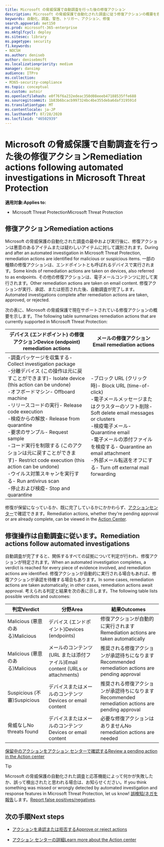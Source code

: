 ```yaml
---
title: Microsoft の脅威保護で自動調査を行った後の修復アクション
description: Microsoft の脅威保護で自動化された調査に従う修復アクションの概要を理解する
keywords: 自動化、調査、警告、トリガー、アクション、修復
search.appverid: met150
ms.prod: microsoft-365-enterprise
ms.mktglfcycl: deploy
ms.sitesec: library
ms.pagetype: security
f1.keywords:
- NOCSH
ms.author: deniseb
author: denisebmsft
ms.localizationpriority: medium
manager: dansimp
audience: ITPro
ms.collection:
- M365-security-compliance
ms.topic: conceptual
ms.custom: autoir
ms.openlocfilehash: e0f76f6a232edeac350d08eeeb47188535ffe688
ms.sourcegitcommit: 1b83b6bcacb997324bc4be355deba6daf319591d
ms.translationtype: MT
ms.contentlocale: ja-JP
ms.lasthandoff: 07/28/2020
ms.locfileid: "46502939"
---
```

# <a name="remediation-actions-following-automated-investigations-in-microsoft-threat-protection"></a><span data-ttu-id="2c213-104">Microsoft の脅威保護で自動調査を行った後の修復アクション</span><span class="sxs-lookup"><span data-stu-id="2c213-104">Remediation actions following automated investigations in Microsoft Threat Protection</span></span>

<span data-ttu-id="2c213-105">**適用対象:**</span><span class="sxs-lookup"><span data-stu-id="2c213-105">**Applies to:**</span></span>
- <span data-ttu-id="2c213-106">Microsoft Threat Protection</span><span class="sxs-lookup"><span data-stu-id="2c213-106">Microsoft Threat Protection</span></span>


## <a name="remediation-actions"></a><span data-ttu-id="2c213-107">修復アクション</span><span class="sxs-lookup"><span data-stu-id="2c213-107">Remediation actions</span></span>

<span data-ttu-id="2c213-108">Microsoft の脅威保護の自動化された調査の最中および実行後に、修復アクションは悪意のあるアイテムまたは疑わしいアイテムに対して識別されます。</span><span class="sxs-lookup"><span data-stu-id="2c213-108">During and after an automated investigation in Microsoft Threat Protection, remediation actions are identified for malicious or suspicious items.</span></span> <span data-ttu-id="2c213-109">一部の種類の修復アクションは、エンドポイントとも呼ばれるデバイスで実行されます。</span><span class="sxs-lookup"><span data-stu-id="2c213-109">Some kinds of remediation actions are taken on devices, also referred to as endpoints.</span></span> <span data-ttu-id="2c213-110">その他の修復アクションは、電子メールコンテンツに対して実行されます。</span><span class="sxs-lookup"><span data-stu-id="2c213-110">Other remediation actions are taken on email content.</span></span> <span data-ttu-id="2c213-111">修復アクションが実行、承認、または拒否された後、自動調査が完了します。</span><span class="sxs-lookup"><span data-stu-id="2c213-111">Automated investigations complete after remediation actions are taken, approved, or rejected.</span></span>

<span data-ttu-id="2c213-112">次の表に、Microsoft の脅威保護で現在サポートされている修復アクションの概要を示します。</span><span class="sxs-lookup"><span data-stu-id="2c213-112">The following table summarizes remediation actions that are currently supported in Microsoft Threat Protection:</span></span> 

|<span data-ttu-id="2c213-113">デバイス (エンドポイント) の修復アクション</span><span class="sxs-lookup"><span data-stu-id="2c213-113">Device (endpoint) remediation actions</span></span>  |<span data-ttu-id="2c213-114">メールの修復アクション</span><span class="sxs-lookup"><span data-stu-id="2c213-114">Email remediation actions</span></span>  |
|---------|---------|
|<span data-ttu-id="2c213-115">-調査パッケージを収集する</span><span class="sxs-lookup"><span data-stu-id="2c213-115">- Collect investigation package</span></span> <br/><span data-ttu-id="2c213-116">-分離デバイス (この操作は元に戻すことができます)</span><span class="sxs-lookup"><span data-stu-id="2c213-116">- Isolate device (this action can be undone)</span></span><br/><span data-ttu-id="2c213-117">-オフボードマシン</span><span class="sxs-lookup"><span data-stu-id="2c213-117">- Offboard machine</span></span> <br/><span data-ttu-id="2c213-118">-リリースコードの実行</span><span class="sxs-lookup"><span data-stu-id="2c213-118">- Release code execution</span></span> <br/><span data-ttu-id="2c213-119">-検疫からの解放</span><span class="sxs-lookup"><span data-stu-id="2c213-119">- Release from quarantine</span></span> <br/><span data-ttu-id="2c213-120">-要求のサンプル</span><span class="sxs-lookup"><span data-stu-id="2c213-120">- Request sample</span></span> <br/><span data-ttu-id="2c213-121">-コード実行を制限する (このアクションは元に戻すことができます)</span><span class="sxs-lookup"><span data-stu-id="2c213-121">- Restrict code execution (this action can be undone)</span></span> <br/><span data-ttu-id="2c213-122">-ウイルス対策スキャンを実行する</span><span class="sxs-lookup"><span data-stu-id="2c213-122">- Run antivirus scan</span></span> <br/><span data-ttu-id="2c213-123">-停止および検疫</span><span class="sxs-lookup"><span data-stu-id="2c213-123">- Stop and quarantine</span></span>      |<span data-ttu-id="2c213-124">-ブロック URL (クリック時)</span><span class="sxs-lookup"><span data-stu-id="2c213-124">- Block URL (time-of-click)</span></span><br/><span data-ttu-id="2c213-125">-電子メールメッセージまたはクラスターのソフト削除</span><span class="sxs-lookup"><span data-stu-id="2c213-125">- Soft delete email messages or clusters</span></span><br/><span data-ttu-id="2c213-126">-検疫電子メール</span><span class="sxs-lookup"><span data-stu-id="2c213-126">- Quarantine email</span></span><br/><span data-ttu-id="2c213-127">-電子メールの添付ファイルを検疫する</span><span class="sxs-lookup"><span data-stu-id="2c213-127">- Quarantine an email attachment</span></span><br/><span data-ttu-id="2c213-128">-外部メール転送をオフにする</span><span class="sxs-lookup"><span data-stu-id="2c213-128">- Turn off external mail forwarding</span></span>          |

<span data-ttu-id="2c213-129">修復が保留になっているか、既に完了しているかにかかわらず、[アクションセンター](https://docs.microsoft.com/microsoft-365/security/mtp/mtp-action-center)で確認できます。</span><span class="sxs-lookup"><span data-stu-id="2c213-129">Remediation actions, whether they're pending approval or are already complete, can be viewed in the [Action Center](https://docs.microsoft.com/microsoft-365/security/mtp/mtp-action-center).</span></span>

## <a name="remediation-actions-follow-automated-investigations"></a><span data-ttu-id="2c213-130">修復操作は自動調査に従います。</span><span class="sxs-lookup"><span data-stu-id="2c213-130">Remediation actions follow automated investigations</span></span>

<span data-ttu-id="2c213-131">自動調査が完了すると、関係するすべての証拠について判定が行われ、修復アクションが特定されます。</span><span class="sxs-lookup"><span data-stu-id="2c213-131">When an automated investigation completes, a verdict is reached for every piece of evidence involved, and remediation actions are identified.</span></span> <span data-ttu-id="2c213-132">修復アクションが自動的に実行される場合もあれば、修復アクションが承認を待機する場合もあります。</span><span class="sxs-lookup"><span data-stu-id="2c213-132">In some cases, remediation actions are taken automatically; in other cases, remediation actions await approval.</span></span> <span data-ttu-id="2c213-133">考えられる判定と結果を次の表に示します。</span><span class="sxs-lookup"><span data-stu-id="2c213-133">The following table lists possible verdicts and outcomes:</span></span>

|<span data-ttu-id="2c213-134">判定</span><span class="sxs-lookup"><span data-stu-id="2c213-134">Verdict</span></span>    |<span data-ttu-id="2c213-135">分野</span><span class="sxs-lookup"><span data-stu-id="2c213-135">Area</span></span>    |<span data-ttu-id="2c213-136">結果</span><span class="sxs-lookup"><span data-stu-id="2c213-136">Outcomes</span></span>|
|------|------|------|
|<span data-ttu-id="2c213-137">Malicious (悪意のある)</span><span class="sxs-lookup"><span data-stu-id="2c213-137">Malicious</span></span>    |<span data-ttu-id="2c213-138">デバイス (エンドポイント)</span><span class="sxs-lookup"><span data-stu-id="2c213-138">Devices (endpoints)</span></span>    |<span data-ttu-id="2c213-139">修復アクションが自動的に実行されます</span><span class="sxs-lookup"><span data-stu-id="2c213-139">Remediation actions are taken automatically</span></span>|
|<span data-ttu-id="2c213-140">Malicious (悪意のある)</span><span class="sxs-lookup"><span data-stu-id="2c213-140">Malicious</span></span>    |<span data-ttu-id="2c213-141">メールのコンテンツ (URL または添付ファイル)</span><span class="sxs-lookup"><span data-stu-id="2c213-141">Email content (URLs or attachments)</span></span> | <span data-ttu-id="2c213-142">推奨される修復アクションが承認待ちになります</span><span class="sxs-lookup"><span data-stu-id="2c213-142">Recommended remediation actions are pending approval</span></span>|
|<span data-ttu-id="2c213-143">Suspicious (不審)</span><span class="sxs-lookup"><span data-stu-id="2c213-143">Suspicious</span></span>    |<span data-ttu-id="2c213-144">デバイスまたはメールのコンテンツ</span><span class="sxs-lookup"><span data-stu-id="2c213-144">Devices or email content</span></span> |<span data-ttu-id="2c213-145">推奨される修復アクションが承認待ちになります</span><span class="sxs-lookup"><span data-stu-id="2c213-145">Recommended remediation actions are pending approval</span></span>|
|<span data-ttu-id="2c213-146">脅威なし</span><span class="sxs-lookup"><span data-stu-id="2c213-146">No threats found</span></span>    |<span data-ttu-id="2c213-147">デバイスまたはメールのコンテンツ</span><span class="sxs-lookup"><span data-stu-id="2c213-147">Devices or email content</span></span>    |<span data-ttu-id="2c213-148">必要な修復アクションはありません</span><span class="sxs-lookup"><span data-stu-id="2c213-148">No remediation actions are needed</span></span>|

[<span data-ttu-id="2c213-149">保留中のアクションをアクション センターで確認する</span><span class="sxs-lookup"><span data-stu-id="2c213-149">Review a pending action in the Action center</span></span>](mtp-autoir-actions.md#review-a-pending-action-in-the-action-center)

> [!TIP]
> <span data-ttu-id="2c213-150">Microsoft の脅威保護の自動化された調査と応答機能によって何かが失敗したか、誤って検出されたと思われる場合は、お知らせください。</span><span class="sxs-lookup"><span data-stu-id="2c213-150">If you think something was missed or wrongly detected by automated investigation and response features in Microsoft Threat Protection, let us know!</span></span> <span data-ttu-id="2c213-151">[誤検知/ネガを報告](mtp-autoir-report-false-positives-negatives.md)します。</span><span class="sxs-lookup"><span data-stu-id="2c213-151">[Report false positives/negatives](mtp-autoir-report-false-positives-negatives.md).</span></span>

## <a name="next-steps"></a><span data-ttu-id="2c213-152">次の手順</span><span class="sxs-lookup"><span data-stu-id="2c213-152">Next steps</span></span>

- [<span data-ttu-id="2c213-153">アクションを承認または拒否する</span><span class="sxs-lookup"><span data-stu-id="2c213-153">Approve or reject actions</span></span>](https://docs.microsoft.com/microsoft-365/security/mtp/mtp-autoir-actions)

- [<span data-ttu-id="2c213-154">アクション センターの詳細</span><span class="sxs-lookup"><span data-stu-id="2c213-154">Learn more about the Action center</span></span>](https://docs.microsoft.com/microsoft-365/security/mtp/mtp-action-center)
